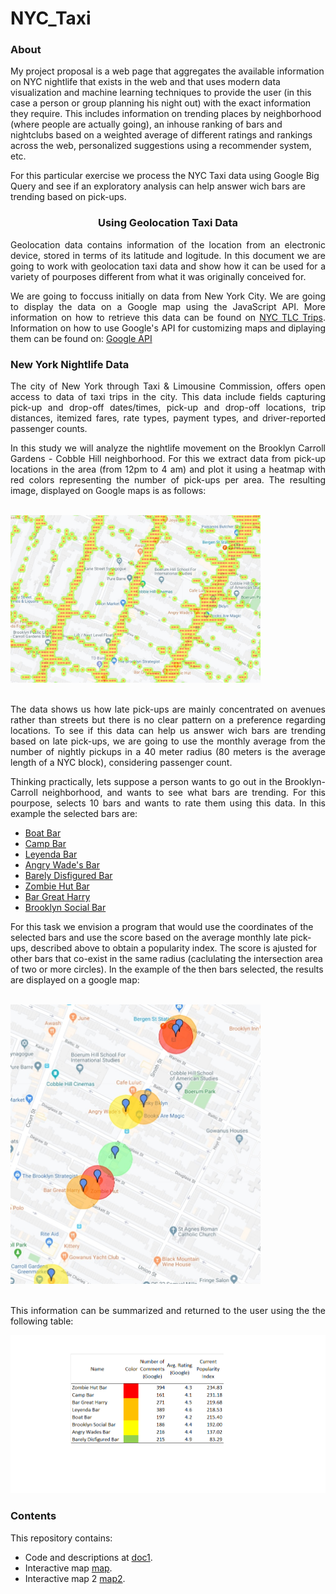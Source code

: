 # NYC_Taxi

### About

My project proposal is a web page that aggregates the available information on NYC nightlife that exists in the web and that uses modern data visualization and machine learning techniques to provide the user (in this case a person or group planning his night out) with the exact information they require. This includes information on trending places by neighborhood (where people are actually going), an inhouse ranking of bars and nightclubs based on a weighted average of different ratings and rankings across the web, personalized suggestions using a recommender system, etc.

For this particular exercise we process the NYC Taxi data using Google Big Query and see if an exploratory analysis can help answer wich bars are trending based on pick-ups. 

<h3><center>Using Geolocation Taxi Data</center></h3>

<p style='text-align: justify;'>Geolocation data contains information of the location from an electronic device, stored in terms of its latitude and logitude. In this document we are going to work with geolocation taxi data and show how it can be used for a variety of pourposes different from what it was originally conceived for.</p> 

<p style='text-align: justify;'>We are going to foccuss initially on data from New York City. We are going to display the data on a Google map using the JavaScript API. More information on how to retrieve this data can be found on <a href="https://console.cloud.google.com/marketplace/details/city-of-new-york/nyc-tlc-trips">NYC TLC Trips</a>. Information on how to use Google's API for customizing maps and diplaying them can be found on: <a href="https://developers.google.com/maps/documentation/javascript/tutorial">Google API</a> </p>

<h3>New York Nightlife Data</h3>

<p style='text-align: justify;'>The city of New York through Taxi & Limousine Commission, offers open access to data of taxi trips in the city. This data include fields capturing pick-up and drop-off dates/times, pick-up and drop-off locations, trip distances, itemized fares, rate types, payment types, and driver-reported passenger counts.</p>  
    
<p style='text-align: justify;'>In this study we will analyze the nightlife movement on the Brooklyn Carroll Gardens - Cobble Hill neighborhood. For this we extract data from pick-up locations in the area (from 12pm to 4 am) and plot it using a heatmap with red colors representing the number of pick-ups per area. The resulting image, displayed on Google maps is as follows:
<br>
<br>
</p>

<div>    
<img src="Images/img1.jpg" width="400"/>
</div>

<p style='text-align: justify;'><br> The data shows us how late pick-ups are mainly concentrated on avenues rather than streets but there is no clear pattern on a preference regarding locations. To see if this data can help us answer wich bars are trending based on late pick-ups, we are going to use the monthly average from the number of nightly pickups in a 40 meter radius (80 meters is the average length of a NYC block), considering passenger count.</p>  
 
<p style='text-align: justify;'>Thinking practically, lets suppose a person wants to go out in the Brooklyn-Carroll neighborhood, and wants to see what bars are trending. For this pourpose, selects 10 bars and wants to rate them using this data. In this example the selected bars are:

* <a href="https://www.google.com/search?rlz=1C1CHBF_enUS831US831&sxsrf=ACYBGNQ_EWKjPDDtVLC1EMWquPtm0oj9sw:1580748595867&q=boat+bar+nyc+brooklyn&npsic=0&rflfq=1&rlha=0&rllag=40703043,-74003470,2190&tbm=lcl&ved=2ahUKEwjFsqS067XnAhWrlXIEHbFrDmwQtgN6BAgLEAQ&tbs=lrf:!1m4!1u3!2m2!3m1!1e1!1m4!1u2!2m2!2m1!1e1!1m4!1u1!2m2!1m1!1e1!1m4!1u1!2m2!1m1!1e2!1m4!1u15!2m2!15m1!1shas_1takeout!1m4!1u15!2m2!15m1!1sserves_1beer!1m4!1u15!2m2!15m1!1sserves_1wine!1m4!1u15!2m2!15m1!1saccepts_1reservations!1m4!1u15!2m2!15m1!1sfeels_1romantic!1m4!1u22!2m2!21m1!1e1!1m5!1u15!2m2!15m1!1shas_1seating_1outdoors!4e2!1m5!1u15!2m2!15m1!1shas_1wheelchair_1accessible_1entrance!4e2!1m5!1u15!2m2!15m1!1spopular_1with_1tourists!4e2!1m5!1u15!2m2!15m1!1sserves_1brunch!4e2!1m5!1u15!2m2!15m1!1sserves_1dinner!4e2!1m5!1u15!2m2!15m1!1sserves_1breakfast!4e2!1m5!1u15!2m2!15m1!1sserves_1lunch!4e2!2m1!1e2!2m1!1e1!2m1!1e3!3sIAE,lf:1,lf_ui:9&rldoc=1#rlfi=hd:;si:8320494282809763096;mv:[[40.7318226,-73.9559226],[40.683184,-74.019458]]">Boat Bar</a>
* <a href="https://www.google.com/search?rlz=1C1CHBF_enUS831US831&tbm=lcl&sxsrf=ACYBGNRMxyopkcM8-VBaHwHZ3pxOfzzQBQ%3A1580748689871&ei=kU84XvHdNOmqytMPx8mtiAM&q=camp+bar+brooklyn&oq=Camp+Bar+&gs_l=psy-ab.1.0.35i39k1j0i203k1l9.19623.21189.0.23022.2.2.0.0.0.0.115.202.1j1.2.0....0...1c.1.64.psy-ab..0.2.201....0.m_VLX7ET3uc#rlfi=hd:;si:18405725459997843743;mv:[[40.685893877319025,-73.99075435587069],[40.68553392268097,-73.99122904412931]]">Camp Bar</a>
* <a href="https://www.google.com/search?rlz=1C1CHBF_enUS831US831&tbm=lcl&sxsrf=ACYBGNTiAc2eapD0R5I6eP4Tc2bteYz-Kw%3A1580748613896&ei=RU84XtmsNuOwytMPlOCGgAo&q=leyenda+bar+brooklyn&oq=leyenda+bar+b&gs_l=psy-ab.1.0.0i203k1j0i22i30k1l5.152728.155451.0.157132.13.13.0.0.0.0.185.1260.3j7.10.0....0...1c.1.64.psy-ab..3.10.1260...0j35i39k1j0i67k1j0i10i203k1j0i22i10i30k1.0.IqVWLAr1BtI#rlfi=hd:;si:2207491020729504187;mv:[[40.68444667731904,-73.99166066102435],[40.68408672268097,-73.99213533897563]]">Leyenda Bar</a>
* <a href="https://www.google.com/search?rlz=1C1CHBF_enUS831US831&tbm=lcl&sxsrf=ACYBGNQksjsJH-26AfhUPVjR4GHcQSxrbw%3A1580748713827&ei=qU84XueQMvyfytMP7fiJuAw&q=angry+wade%27s+bar+brooklyn&oq=Angry+Wades+Bar&gs_l=psy-ab.1.1.0i10i203k1j0i22i30k1j0i22i10i30k1.138504.138504.0.140795.1.1.0.0.0.0.132.132.0j1.1.0....0...1c.1.64.psy-ab..0.1.131....0.-HnqpggcH0U#rlfi=hd:;si:12369966179634669595;mv:[[40.68425957731903,-73.99217326169062],[40.68389962268097,-73.99264793830937]]">Angry Wade's Bar</a>
* <a href="https://www.google.com/search?rlz=1C1CHBF_enUS831US831&tbm=lcl&sxsrf=ACYBGNQQ-xpHDQ0OzZxIBSHdYzq-5Z1WnA%3A1580748855360&ei=N1A4XoPIFeGGytMPjJ2HmAU&q=Barely+Disfigured+Bar+&oq=Barely+Disfigured+Bar+&gs_l=psy-ab.3..0i203k1j0i22i30k1.34892.34892.0.35749.1.1.0.0.0.0.81.81.1.1.0....0...1c.1.64.psy-ab..0.1.80....0.zDaP240iIIc#rlfi=hd:;si:14154521671910961087;mv:[[40.68327317731903,-73.99248746520307],[40.682913222680966,-73.99296213479691]]">Barely Disfigured Bar</a>
* <a href="https://www.google.com/search?rlz=1C1CHBF_enUS831US831&tbm=lcl&sxsrf=ACYBGNQocRGUUujsA3M4B0EP9nXOHm-cBw%3A1580748891950&ei=W1A4XtbROZqEytMP6eS7wA8&q=zombie+hut+bar+brooklyn&oq=Zombie+Hut+Bar&gs_l=psy-ab.1.1.0i19k1j0i22i30i19k1.91842.91842.0.93176.1.1.0.0.0.0.97.97.1.1.0....0...1c.1.64.psy-ab..0.1.97....0.b1sMuQs2S4o#rlfi=hd:;si:13186902897764199739;mv:[[40.68274937731903,-73.9929404670682],[40.68238942268097,-73.99341513293182]]">Zombie Hut Bar</a>
* <a href="https://www.google.com/search?rlz=1C1CHBF_enUS831US831&tbm=lcl&sxsrf=ACYBGNTF3PqX1DX8c7ihrIWwx0K307-5Gg%3A1580748985806&ei=uVA4XuvjMLeLytMPuceJ2AE&q=bar+great+harry+brooklyn+ny&oq=Bar+Great+Harry&gs_l=psy-ab.1.0.35i39k1j0i203k1l4j0i22i30k1l5.83702.83702.0.84780.1.1.0.0.0.0.111.111.0j1.1.0....0...1c.1.64.psy-ab..0.1.111....0.NNtWGE3zNEw#rlfi=hd:;si:13472151412096889379;mv:[[40.68262647731903,-73.9933432675058],[40.68226652268097,-73.9938179324942]]">Bar Great Harry</a>
* <a href="https://www.google.com/search?rlz=1C1CHBF_enUS831US831&tbm=lcl&sxsrf=ACYBGNReiCDOpuMYfVnsp-DleKQooKfkaQ%3A1580749071483&ei=D1E4XsOQHaCrytMPiduKQA&q=brooklyn+social+bar&oq=Brooklyn+Social+Bar&gs_l=psy-ab.1.0.0i203k1j0i22i30k1l2.13795.13795.0.15941.1.1.0.0.0.0.94.94.1.1.0....0...1c.1.64.psy-ab..0.1.93....0.vf12K-otrco#rlfi=hd:;si:9880056182397694822;mv:[[40.68062607731904,-73.9942532746282],[40.680266122680976,-73.99472792537178]]">Brooklyn Social Bar</a>

For this task we envision a program that would use the coordinates of the selected bars and use the score based on the average monthly late pick-ups, described above to obtain a popularity index. The score is ajusted for other bars that co-exist in the same radius (caclulating the intersection area of two or more circles). In the example of the then bars selected, the results are displayed on a google map:
<br>
<br>
</p>

<div>    
<img src="Images/img3.jpg" width="400"/>
</div>

<p style='text-align: justify;'><br>This information can be summarized and returned to the user using the the following table:</p>
    
<div>    
<img src="Images/img4.png" width="800"/>
</div>


### Contents

This repository contains:

* Code and descriptions at [doc1](doc1.ipynb).
* Interactive map [map](Images/my_map.html).
* Interactive map 2 [map2](Images/my_map2.html).
